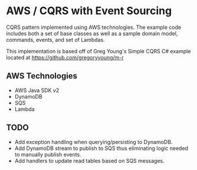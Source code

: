 AWS / CQRS with Event Sourcing
=========================

CQRS pattern implemented using AWS technologies. The example code includes both a set of base classes as well as a sample domain model, commands, events, and set of Lambdas.

This implementation is based off of Greg Young's Simple CQRS C# example
located at https://github.com/gregoryyoung/m-r

## AWS Technologies
- AWS Java SDK v2
- DynamoDB
- SQS
- Lambda

## TODO
- Add exception handling when querying/persisting to DynamoDB.
- Add DynamoDB stream to publish to SQS thus eliminating logic needed to manually publish events.
- Add handlers to update read tables based on SQS messages.
